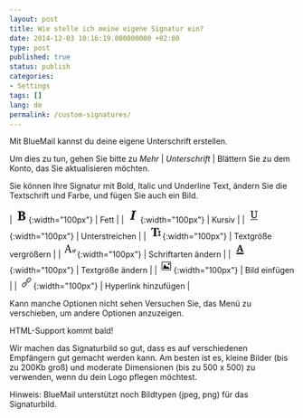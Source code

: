 ```yaml
---
layout: post
title: Wie stelle ich meine eigene Signatur ein?
date: 2014-12-03 10:16:19.000000000 +02:00
type: post
published: true
status: publish
categories:
- Settings
tags: []
lang: de
permalink: /custom-signatures/
---
```


Mit BlueMail kannst du deine eigene Unterschrift erstellen.

Um dies zu tun, gehen Sie bitte zu *Mehr* \| *Unterschrift* \| Blättern Sie zu dem Konto, das Sie aktualisieren möchten.

Sie können Ihre Signatur mit Bold, Italic und Underline Text, ändern Sie die Textschrift und Farbe, und fügen Sie auch ein Bild.

| ![Bold](/assets/Bold.png){:width="100px"} | Fett |
| ![Kursiv](/assets/Italics.png){:width="100px"} | Kursiv |
| ![Unterstrich](/assets/Underline.png){:width="100px"} | Unterstreichen |
| ![Text vergrößern](/assets/Text_Size.png){:width="100px"} | Textgröße vergrößern |
| ![Typeset](/assets/Typeset.png){:width="100px"} | Schriftarten ändern |
| ![Textfarbe](/assets/Text_Color.png){:width="100px"} | Textgröße ändern |
| ![Bild hinzufügen](/assets/Add_Image.png){:width="100px"} | Bild einfügen |
| ![Hyperlink hinzufügen](/assets/Insert_link.png){:width="100px"} | Hyperlink hinzufügen |

Kann manche Optionen nicht sehen Versuchen Sie, das Menü zu verschieben, um andere Optionen anzuzeigen.

HTML-Support kommt bald!

Wir machen das Signaturbild so gut, dass es auf verschiedenen Empfängern gut gemacht werden kann. Am besten ist es, kleine Bilder (bis zu 200Kb groß) und moderate Dimensionen (bis zu 500 x 500) zu verwenden, wenn du dein Logo pflegen möchtest.

Hinweis: BlueMail unterstützt noch Bildtypen (jpeg, png) für das Signaturbild.
